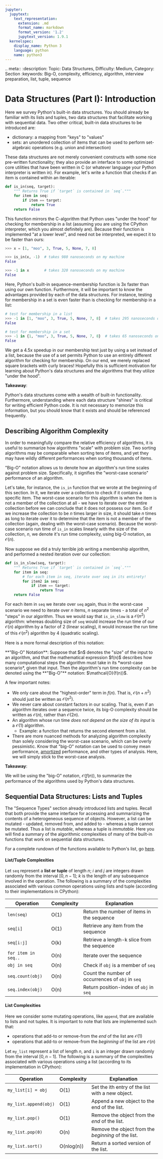 ```yaml
---
jupyter:
  jupytext:
    text_representation:
      extension: .md
      format_name: markdown
      format_version: '1.2'
      jupytext_version: 1.9.1
  kernelspec:
    display_name: Python 3
    language: python
    name: python3
---
```


<!-- #raw raw_mimetype="text/restructuredtext" -->
.. meta::
   :description: Topic: Data Structures, Difficulty: Medium, Category: Section
   :keywords: Big-O, complexity, efficiency, algorithm, interview preparation, list, tuple, sequence
<!-- #endraw -->

<!-- #region -->
# Data Structures (Part I): Introduction
Here we survey Python's built-in data structures. You should already be familiar with its lists and tuples, two data structures that facilitate working with sequential data. Two other critical, built-in data structures to be introduced are:

- dictionary: a mapping from "keys" to "values"
- sets: an unordered collection of items that can be used to perform set-algebraic operations (e.g. union and intersection) 

These data structures are not merely convenient constructs with some nice pre-written functionality; they also provide an interface to some optimized core utilities that have been written in C (or whatever language your Python interpreter is written in). For example, let's write a function that checks if an item is contained within an iterable:

```python
def is_in(seq, target):
    """ Returns True if `target` is contained in `seq`."""
    for item in seq:
        if item == target:
            return True
    return False
```

This function mirrors the C-algorithm that Python uses "under the hood" for checking for membership in a list (assuming you are using the CPython interpreter, which you almost definitely are). Because their function is implemented "at a lower level", and need not be interpreted, we expect it to be faster than ours:
```python
>>> x = [1, "moo", 3, True, 5, None, 7, 8]

>>> is_in(x, -1)  # takes 980 nanoseconds on my machine
False

>>> -1 in x       # takes 320 nanoseconds on my machine
False
```
Here, Python's built-in sequence-membership function is 3x faster than using our own function. Furthermore, it will be important to know the advantages provided by each of the data structures. For instance, testing for membership in a set is even faster than is checking for membership in a list:

```python
# test for membership in a list
>>> -1 in [1, "moo", 3, True, 5, None, 7, 8]  # takes 295 nanoseconds on my machine
False

# test for membership in a set
>>> -1 in {1, "moo", 3, True, 5, None, 7, 8}  # takes 65 nanoseconds on my machine
False
```
We get a 4.5x speedup in our membership test just by using a set instead of a list, because the use of a set permits Python to use an entirely different algorithm for checking for membership. On our end, we merely replaced square brackets with curly braces! Hopefully this is sufficient motivation for learning about Python's data structures and the algorithms that they utilize "under the hood".

<div class="alert alert-info">

**Takeaway**: 

Python's data structures come with a wealth of built-in functionality. Furthermore, understanding where each data structure "shines" is critical for writing efficient Python code. It is not necessary to memorize this information, but you should know that it exists and should be referenced frequently.
</div>
<!-- #endregion -->

<!-- #region -->
## Describing Algorithm Complexity
In order to meaningfully compare the relative efficiency of algorithms, it is useful to summarize how algorithms "scale" with problem size. Two sorting algorithms may be comparable when sorting tens of items, and yet they may have wildly different performances when sorting thousands of items. 

"Big-O" notation allows us to denote how an algorithm's run time scales against problem size. Specifically, it signifies the "worst-case scenario" performance of an algorithm. 

Let's take, for instance, the `is_in` function that we wrote at the beginning of this section. In it, we iterate over a collection to check if it contains a specific item. The worst-case scenario for this algorithm is when the item is not a member of the collection at all - we have to iterate over the entire collection before we can conclude that it does not possess our item. So if we increase the collection to be $n$ times larger in size, it should take $n$ times as long to iterate over it to determine that the item is not a member of the collection (again, dealing with the worst-case scenario). Because the worst-case scenario run time of `is_in` scales linearly with the size of the collection, $n$, we denote it's run time complexity, using big-O notation, as $\mathcal{O}(n)$.

Now suppose we did a truly terrible job writing a membership algorithm, and performed a nested iteration over our collection:

```python
def is_in_slow(seq, target):
    """ Returns True if `target` is contained in `seq`."""
    for item in seq:
        # for each item in seq, iterate over seq in its entirety!
        for item2 in seq:
            if item == target:
                return True
    return False
```

For each item in `seq` we iterate over `seq` again, thus in the worst-case scenario we need to iterate over $n$ items, $n$ separate times - a total of $n^{2}$ "steps" in our algorithm. Thus we would say that `is_in_slow` is a $\mathcal{O}(n^{2})$ algorithm: whereas doubling size of `seq` would increase the run time of our $\mathcal{O}(n)$ algorithm by a factor of 2 (linear scaling), it would increase the run time of this $\mathcal{O}(n^{2})$ algorithm by 4 (quadratic scaling).

Here is a more formal description of this notation:
<div class="alert alert-block alert-info"> 
**"Big-O" Notation**: Suppose that $n$ denotes the "size" of the input to an algorithm, and that the mathematical expression $f(n)$ describes how many computational steps the algorithm must take in its *worst-case scenario*, given that input. Then the algorithm's run time complexity can be denoted using the **"Big-O"** notation: $\mathcal{O}(f(n))$.
</div>

A few important notes:

- We only care about the "highest-order" term in $f(n)$. That is, $\mathcal{O}(n + n^{2})$ should just be written as $\mathcal{O}(n^{2})$.
- We never care about constant factors in our scaling. That is, even if an algorithm iterates over a sequence twice, its big-O complexity should be written as $\mathcal{O}(n)$, rather than $\mathcal{O}(2n)$.
- An algorithm whose run time *does not depend on the size of its input* is a $\mathcal{O}(1)$ algorithm. 
  - Example: a function that returns the second element from a list.
- There are more nuanced methods for analyzing algorithm complexity than solely considering the worst-case scenario, which can be overly pessimistic. Know that  "big-O" notation can be used to convey mean performance, [amortized](https://en.wikipedia.org/wiki/Amortized_analysis) performance, and other types of analysis. Here, we will simply stick to the worst-case analysis.
<!-- #endregion -->

<div class="alert alert-info">

**Takeaway**: 

We will be using the "big-O" notation, $\mathcal{O}(f(n))$, to summarize the performance of the algorithms used by Python's data structures. 
</div>


## Sequential Data Structures: Lists and Tuples
The "Sequence Types" section already introduced lists and tuples. Recall that both provide the same interface for accessing and summarizing the contents of a heterogeneous sequence of objects. However, a list can be mutated - updated, removed from, and added to - whereas a tuple cannot be mutated. Thus a list is *mutable*, whereas a tuple is *immutable*. Here you will find a summary of the algorithmic complexities of many of the built-in functions that work on sequential data structures.

For a complete rundown of the functions available to Python's list, go [here](https://docs.python.org/3/tutorial/datastructures.html#more-on-lists).

#### List/Tuple Complexities
Let `seq` represent a **list or tuple** of length $n$; $i$ and $j$ are integers drawn randomly from the interval $[0, n-1]$; $k$ is the length of any subsequence involved in the operation. The following is a summary of the complexities associated with various common operations using lists and tuple (according to their implementations in CPython):

|Operation| Complexity | Explanation |
|---|---|---|
|`len(seq)`|O(1)| Return the number of items in the sequence |
|`seq[i]`| O(1) | Retrieve any item from the sequence |
|`seq[i:j]`| O(k) | Retrieve a length-k slice from the sequence |
|`for item in seq..`| O(n) | Iterate over the sequence |
|`obj in seq`| O(n) | Check if `obj` is a member of `seq` |
|`seq.count(obj)`| O(n) | Count the number of occurrences of `obj` in `seq` |
|`seq.index(obj)`| O(n)| Return position-index of `obj` in `seq` |


#### List Complexities
Here we consider some mutating operations, like `append`, that are available to lists and not tuples. It is important to note that lists are implemented such that: 

- operations that add-to or remove-from the *end* of the list are $\mathcal{O}(1)$
- operations that add-to or remove-from the *beginning* of the list are $\mathcal{O}(n)$

Let `my_list` represent a list of length $n$, and `i` is an integer drawn randomly from the interval $[0, n-1]$. The following is a summary of the complexities associated with various operations using a list (according to its implementation in CPython):

|Operation| Complexity | Explanation |
|---|---|---|
|`my_list[i] = obj`| O(1) | Set the ith entry of the list with a new object. |
|`my_list.append(obj)`| O(1) | Append a new object to the end of the list. |
|`my_list.pop()`| O(1) | Remove the object from the *end* of the list. |
|`my_list.pop(0)`| O(n) | Remove the object from the *beginning* of the list. |
|`my_list.sort()`| O(nlog(n)) | Return a sorted version of the list. |

